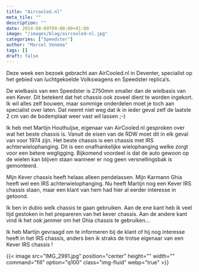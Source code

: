 ```yaml
---
title: "Aircooled.nl"
meta_tile: ""
description: ""
date: 2014-08-09T09:00:00+01:00
image: "/images/blog/aircooled-nl.jpg"
categories: ["Speedster"]
author: "Marcel Venema" 
tags: []
draft: false
---
```


Deze week een bezoek gebracht aan AirCooled.nl in Deventer, specialist op het gebied van luchtgekoelde Volkswagens en Speedster replica’s. 

De wielbasis van een Speedster is 2750mm smaller dan de wielbasis van een Kever. Dit betekent dat het chassis ook zoveel dient te worden ingekort. Ik wil alles zelf bouwen, maar sommige onderdelen moet je toch aan specialist over laten. Dat neemt niet weg dat ik in ieder geval zelf de laatste 2 cm van de bodemplaat weer vast wil lassen ;-)

Ik heb met Martijn Houthuijse, eigenaar van AirCooled.nl gesproken over wat het beste chassis is. Vanuit de eisen van de RDW moet dit in elk geval van voor 1974 zijn. Het beste chassis is een chassis met IRS achterwielophanging. Dit is een onafhankelijke wielophanging welke zorgt voor een betere wegligging. Bijkomend voordeel is dat de auto gewoon op de wielen kan blijven staan wanneer er nog geen versnellingsbak is gemonteerd. 


Mijn Kever chassis heeft helaas alleen pendelassen. Mijn Karmann Ghia heeft wel een IRS achterwielophanging. Nu heeft Martijn nog een Kever IRS chassis staan, maar een klant van hem had hier al eerder interesse in getoond.

Ik ben in dubio welk chassis te gaan gebruiken. Aan de ene kant heb ik veel tijd gestoken in het prepareren van het kever chassis. Aan de andere kant vind ik het ook jammer om het Ghia chassis te gebruiken…

Ik heb Martijn gevraagd om te informeren bij de klant of hij nog interesse heeft in het IRS chassis, anders ben ik straks de trotse eigenaar van een Kever IRS chassis ! 

{{< image src="IMG_2991.jpg" position="center" height="" width="" command="fill" option="q100" class="img-fluid" webp="true" >}}

 &nbsp;  
  
